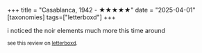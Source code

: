 +++
title = "Casablanca, 1942 - ★★★★★"
date = "2025-04-01"
[taxonomies]
tags=["letterboxd"]
+++

i noticed the noir elements much more this time around

<small>see this review on <a href="https://letterboxd.com/nonmodernist/film/casablanca/1/">letterboxd</a>.</small>